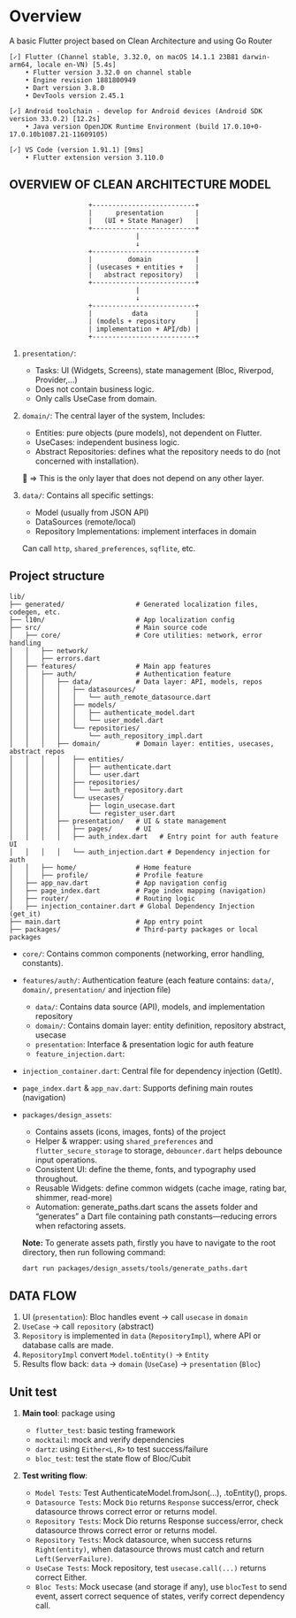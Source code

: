 # Overview

A basic Flutter project based on Clean Architecture and using Go Router

```
[✓] Flutter (Channel stable, 3.32.0, on macOS 14.1.1 23B81 darwin-arm64, locale en-VN) [5.4s]
    • Flutter version 3.32.0 on channel stable
    • Engine revision 1881800949
    • Dart version 3.8.0
    • DevTools version 2.45.1

[✓] Android toolchain - develop for Android devices (Android SDK version 33.0.2) [12.2s]
    • Java version OpenJDK Runtime Environment (build 17.0.10+0-17.0.10b1087.21-11609105)

[✓] VS Code (version 1.91.1) [9ms]
    • Flutter extension version 3.110.0

```

## OVERVIEW OF CLEAN ARCHITECTURE MODEL

```
                    +--------------------------+
                    |      presentation        |
                    |   (UI + State Manager)   |
                    +--------------------------+
                                |
                                ↓
                    +--------------------------+
                    |         domain           |
                    | (usecases + entities +   |
                    |   abstract repository)   |
                    +--------------------------+
                                |
                                ↓
                    +--------------------------+
                    |          data            |
                    | (models + repository     |
                    | implementation + API/db) |
                    +--------------------------+

```
1. `presentation/`:
    * Tasks: UI (Widgets, Screens), state management (Bloc, Riverpod, Provider,...)
    * Does not contain business logic.
    * Only calls UseCase from domain.
2. `domain/`: The central layer of the system, Includes:
    * Entities: pure objects (pure models), not dependent on Flutter.
    * UseCases: independent business logic.
    * Abstract Repositories: defines what the repository needs to do (not concerned with installation).
    
    🔸 => This is the only layer that does not depend on any other layer.
3. `data/`: Contains all specific settings:
    * Model (usually from JSON API)
    * DataSources (remote/local)
    * Repository Implementations: implement interfaces in domain

    Can call `http`, `shared_preferences`, `sqflite`, etc.
  
## Project structure
```
lib/
├── generated/                  # Generated localization files, codegen, etc.
├── l10n/                       # App localization config
├── src/                        # Main source code
│   ├── core/                   # Core utilities: network, error handling
│   │   ├── network/
│   │   ├── errors.dart
│   ├── features/               # Main app features
│   │   ├── auth/               # Authentication feature
│   │   │   ├── data/           # Data layer: API, models, repos
│   │   │   │   ├── datasources/
│   │   │   │   │   └── auth_remote_datasource.dart
│   │   │   │   ├── models/
│   │   │   │   │   ├── authenticate_model.dart
│   │   │   │   │   └── user_model.dart
│   │   │   │   └── repositories/
│   │   │   │       └── auth_repository_impl.dart
│   │   │   ├── domain/         # Domain layer: entities, usecases, abstract repos
│   │   │   │   ├── entities/
│   │   │   │   │   ├── authenticate.dart
│   │   │   │   │   └── user.dart
│   │   │   │   ├── repositories/
│   │   │   │   │   └── auth_repository.dart
│   │   │   │   └── usecases/
│   │   │   │       ├── login_usecase.dart
│   │   │   │       └── register_user.dart
│   │   │   ├── presentation/   # UI & state management
│   │   │   │   ├── pages/      # UI
│   │   │   │   ├── auth_index.dart   # Entry point for auth feature UI
│   │   │   │   └── auth_injection.dart # Dependency injection for auth
│   │   ├── home/               # Home feature
│   │   ├── profile/            # Profile feature
│   ├── app_nav.dart            # App navigation config
│   ├── page_index.dart         # Page index mapping (navigation)
│   ├── router/                 # Routing logic
│   ├── injection_container.dart # Global Dependency Injection (get_it)
├── main.dart                   # App entry point
├── packages/                   # Third-party packages or local packages
```

* `core/`: Contains common components (networking, error handling, constants).
* `features/auth/`: Authentication feature (each feature contains: `data/`, `domain/`, `presentation/` and injection file)
  * `data/`: Contains data source (API), models, and implementation repository
  * `domain/`: Contains domain layer: entity definition, repository abstract, usecase
  * `presentation`: Interface & presentation logic for auth feature
  * `feature_injection.dart`: 
* `injection_container.dart`: Central file for dependency injection (GetIt).
* `page_index.dart` & `app_nav.dart`: Supports defining main routes (navigation)
* `packages/design_assets`: 
    * Contains assets (icons, images, fonts) of the project
    * Helper & wrapper: using `shared_preferences` and `flutter_secure_storage` to storage, `debouncer.dart` helps debounce input operations.
    * Consistent UI: define the theme, fonts, and typography used throughout.
    * Reusable Widgets: define common widgets (cache image, rating bar, shimmer, read-more)
    * Automation: generate_paths.dart scans the assets folder and “generates” a Dart file containing path constants—reducing errors when refactoring assets.

    **Note:** To generate assets path, firstly you have to navigate to the root directory, then run following command:
    ```bash
    dart run packages/design_assets/tools/generate_paths.dart
    ```

## DATA FLOW
1. UI (`presentation`): Bloc handles event → call `usecase` in `domain`
2. `UseCase` → call `repository` (abstract)
3. `Repository` is implemented in `data` (`RepositoryImpl`), where API or database calls are made.
4. `RepositoryImpl` convert `Model.toEntity()` → `Entity`
4. Results flow back: `data` → `domain` (`UseCase`) → `presentation` (`Bloc`)

## Unit test

1. **Main tool**: package using
    * `flutter_test`: basic testing framework
    * `mocktail`: mock and verify dependencies
    * `dartz`: using `Either<L,R>` to test success/failure
    * `bloc_test`: test the state flow of Bloc/Cubit

2. **Test writing flow**:
    * `Model Tests`: Test AuthenticateModel.fromJson(...), .toEntity(), props.
    * `Datasource Tests`: Mock `Dio` returns `Response` success/error, check datasource throws correct error or returns model.
    * `Repository Tests`: Mock Dio returns Response success/error, check datasource throws correct error or returns model.
    * `Repository Tests`: Mock datasource, when success returns `Right(entity)`, when datasource throws must catch and return `Left(ServerFailure)`.
    * `UseCase Tests`: Mock repository, test `usecase.call(...)` returns correct Either.
    * `Bloc Tests`: Mock usecase (and storage if any), use `blocTest` to send event, assert correct sequence of states, verify correct dependency call.